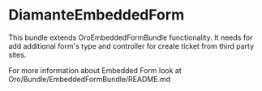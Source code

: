 DiamanteEmbeddedForm
========================

This bundle extends OroEmbeddedFormBundle functionality. It needs for add additional form's type and controller for 
create ticket from third party sites.  

For more information about Embedded Form look at Oro/Bundle/EmbeddedFormBundle/README.md